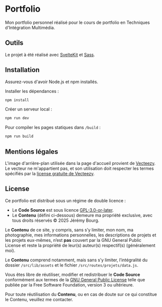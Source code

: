 # Portfolio

Mon portfolio personnel réalisé pour le cours de portfolio en Techniques d'Intégration Multimédia.

## Outils

Le projet à été réalisé avec [SvelteKit](https://svelte.dev/) et [Sass](https://sass-lang.com/).

## Installation

Assurez-vous d'avoir Node.js et npm installés.

Installer les dépendances :

```bash
npm install
```

Créer un serveur local :

```bash
npm run dev
```

Pour compiler les pages statiques dans `/build` :

```bash
npm run build
```

## Mentions légales

L'image d'arrière-plan utilisée dans la page d'accueil provient de [Vecteezy](https://www.vecteezy.com/vector-art/9302817-vector-red-horizontal-landscape-with-fog-forest-spruce-fir-and-morning-sunlight-autumn-season-illustration-of-panoramic-view-silhouette-mist-and-orange-mountains-fall-trees-fire-in-the-woods).
Le vecteur ne m'appartient pas, et son utilisation doit respecter les termes spécifiés par la [license gratuite de Vecteezy](https://www.vecteezy.com/licensing-agreement).

## License

Ce portfolio est distribué sous un régime de double licence :

- Le **Code Source** est sous licence [GPL-3.0-or-later](https://www.gnu.org/licenses/gpl-3.0.en.html).
- Le **Contenu** (défini ci-dessous) demeure ma propriété exclusive, avec tous droits réservés © 2025 Jérémy Bourg.

Le **Contenu** de ce site, y compris, sans s’y limiter, mon nom, ma photographie, mes informations personnelles, les descriptions de projets et les projets eux-mêmes, n’est **pas** couvert par la GNU General Public License et reste la propriété de leur(s) auteur(s) respectif(s) (généralement moi).

Le **Contenu** comprend notamment, mais sans s’y limiter, l’intégralité du dossier `/src/lib/assets` et le fichier `/src/routes/projets/data.js`.

Vous êtes libre de réutiliser, modifier et redistribuer le **Code Source** conformément aux termes de la [GNU General Public License](https://www.gnu.org/licenses/gpl-3.0.en.html) telle que publiée par la Free Software Foundation, version 3 ou ultérieure.

Pour toute réutilisation du **Contenu**, ou en cas de doute sur ce qui constitue le Contenu, veuillez me contacter.
